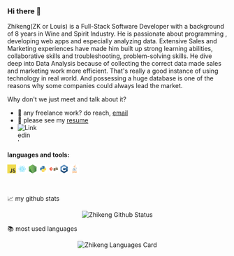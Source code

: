 <!--
**Zhikeng/Zhikeng** is a ✨ _special_ ✨ repository because its `README.md` (this file) appears on your GitHub profile.

Here are some ideas to get you started:

- 🔭 I’m currently working on ...
- 🌱 I’m currently learning ...
- 👯 I’m looking to collaborate on ...
- 🤔 I’m looking for help with ...
- 💬 Ask me about ...
- 📫 How to reach me: ...
- 😄 Pronouns: ...
- ⚡ Fun fact: ...
-->

### Hi there 👋

Zhikeng(ZK or Louis) is a Full-Stack Software Developer with a background of 8 years in Wine and Spirit Industry. He is passionate about programming , developing web apps and especially analyzing data. Extensive Sales and Marketing experiences have made him built up strong learning abilities,  collaborative skills and troubleshooting, problem-solving skills. 
He dive deep into Data Analysis because of collecting the correct data made sales and marketing work more efficient. That's really a good instance of using technology in real world. And possessing a huge database is one of the reasons why some companies could always lead the market. 

Why don't we just meet and talk about it?
- 💼 any freelance work? do reach, [email](mailto:kongzhikeng@gmail.com)
- 📄 please see my [resume](https://drive.google.com/file/d/12PPurr0UISxiPLJxvpP1d77MaJjoqCEW/view?usp=sharing)
- <a href="https://www.linkedin.com/in/zhikeng-kong/">
  <img align="left" alt="Linkedin Icon" height= "40px" width="45px" src="https://camo.githubusercontent.com/f17ba9730c27e5f1230325b94c8b68bbf3115d32650866f6e3d0ade68201beea/68747470733a2f2f696d672e736869656c64732e696f2f62616467652f4c696e6b6564496e2d2532333030373742352e7376673f6c6f676f3d6c696e6b6564696e266c6f676f436f6c6f723d7768697465" />
</a>

<br />

**languages and tools:**  

<code><img height="20" src="https://raw.githubusercontent.com/github/explore/80688e429a7d4ef2fca1e82350fe8e3517d3494d/topics/javascript/javascript.png"></code>
<code><img height="20" src="https://raw.githubusercontent.com/github/explore/80688e429a7d4ef2fca1e82350fe8e3517d3494d/topics/react/react.png"></code>
<code><img height="20" src="https://raw.githubusercontent.com/github/explore/80688e429a7d4ef2fca1e82350fe8e3517d3494d/topics/nodejs/nodejs.png"></code>
<code><img height="20" src="https://raw.githubusercontent.com/github/explore/80688e429a7d4ef2fca1e82350fe8e3517d3494d/topics/python/python.png"></code>
<code><img height="20" src="https://raw.githubusercontent.com/github/explore/80688e429a7d4ef2fca1e82350fe8e3517d3494d/topics/git/git.png"></code>
<code><img height="20" src="https://raw.githubusercontent.com/github/explore/80688e429a7d4ef2fca1e82350fe8e3517d3494d/topics/cpp/cpp.png"></code>
<code><img height="20" src="https://raw.githubusercontent.com/github/explore/80688e429a7d4ef2fca1e82350fe8e3517d3494d/topics/java/java.png"></code>

<br />

📈 my github stats

<p align="center"> <img src="https://github-readme-stats.vercel.app/api?username=Zhikeng&show_icons=true&theme=tokyonight" alt="Zhikeng Github Status" />

📚 most used languages

<p align="center"> <img src="https://github-readme-stats.vercel.app/api/top-langs/?username=Zhikeng&layout=compact&theme=tokyonight" alt="Zhikeng Languages Card" />
